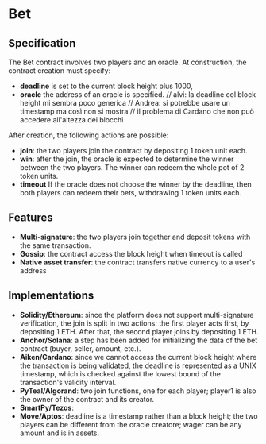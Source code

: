 # Bet

## Specification
The Bet contract involves two players and an oracle. 
At construction, the contract creation must specify:
- **deadline** is set to the current block height plus 1000, 
- **oracle** the address of an oracle is specified.	
// alvi: la deadline col block height mi sembra poco generica
// Andrea: si potrebbe usare un timestamp ma così non si mostra 
// il problema di Cardano che non può accedere all'altezza dei blocchi

After creation, the following actions are possible: 
- **join**: the two players join the contract by depositing 1 token unit each.
- **win**: after the join, the oracle is expected to determine the winner between the two players.
The winner can redeem the whole pot of 2 token units.
- **timeout** If the oracle does not choose the winner by the deadline,
then both players can redeem their bets, withdrawing 1 token units each.


## Features 
- **Multi-signature**: the two players join together and deposit tokens with the same transaction.
- **Gossip**:  the contract access the block height when timeout is called
- **Native asset transfer**: the contract transfers native currency to a user's address 

## Implementations
- **Solidity/Ethereum**: since the platform does not support multi-signature verification, the join is split in two actions: the first player acts first, by depositing 1 ETH. After that, the second player joins by depositing 1 ETH.
- **Anchor/Solana**: a step has been added for initializing the data of the bet contract (buyer, seller, amount, etc.).
- **Aiken/Cardano**: since we cannot access the current block height where the transaction is being validated, the deadline is represented as a UNIX timestamp, which is checked against the lowest bound of the transaction's validity interval.
- **PyTeal/Algorand**: two join functions, one for each player; player1 is also the owner of the contract and its creator.
- **SmartPy/Tezos**:
- **Move/Aptos**: deadline is a timestamp rather than a block height; the two players can be different from the oracle creatore; wager can be any amount and is in assets.

